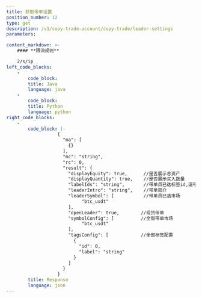 ```yaml
---
title: 获取带单设置
position_number: 12
type: get
description: /v1/copy-trade-account/copy-trade/leader-settings
parameters:

content_markdown: >-
    #### **限流规则**

    2/s/ip
left_code_blocks:
    -
        code_block:
        title: Java
        language: java
    -
        code_block:
        title: Python
        language: python
right_code_blocks:
    -
        code_block: |-
                   {
                     "ma": [
                       {}
                     ],
                     "mc": "string",
                     "rc": 0,
                     "result": {
                       "displayEquity": true,      //是否展示总资产
                       "displayQuantity": true,    //是否展示买入数量
                       "labelIds": "string",       //带单员已选标签id,逗号分割;例:1,2,3,4
                       "leaderIntro": "string",    //带单简介
                       "leaderSymbol": [           //带单员已选市场
                            "btc_usdt"
                       ],
                       "openLeader": true,        //现货带单
                       "symbolConfig": [          //全部带单市场
                            "btc_usdt"
                       ],
                       "tagsConfig": [            //全部标签配置
                         {
                           "id": 0,
                           "label": "string"
                         }
                       ]
                     }
                   }
        title: Response
        language: json
---
```

